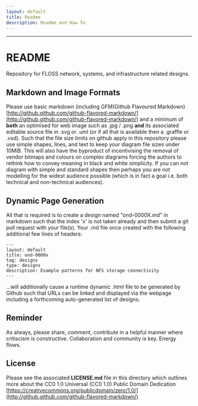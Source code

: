 ```yaml
---
layout: default
title: Readme
description: Readme and How To
---
```


---

# README

Repository for FLOSS network, systems, and infrastructure related designs. 

## Markdown and Image Formats

Please use basic markdown (including GFM(Github Flavoured Markdown) [http://github.github.com/github-flavored-markdown/](http://github.github.com/github-flavored-markdown/) and a minimum of **both** an optimised for web image such as .jpg / .png **and** its associated editable source file in .svg or .uml (or if all that is available then a .graffle or .vsd). Such that the file size limits on github apply in this repository please use simple shapes, lines, and text to keep your diagram file sizes under 10MiB. This will also have the byproduct of incentivising the removal of vendor bitmaps and colours on complex diagrams forcing the authors to rethink how to convey meaning in black and white simplicity. If you can not diagram with simple and standard shapes then perhaps you are not modelling for the widest audience possible (which is in fact a goal i.e. both technical and non-technical audiences).

## Dynamic Page Generation

All that is required is to create a design named "ond-0000X.md" in markdown such that the index 'x' is not taken already and then submit a git pull request with your file(s). Your .md file once created with the following additional few lines of headers:

    --- 
    layout: default 
    title: ond-0000x
    tag: designs
    type: designs
    description: Example patterns for NFS storage connectivity
    ---

...will additionally cause a runtime dynamic .html file to be generated by Github such that URLs can be linked and displayed via the webpage including a forthcoming auto-generated list of designs.


## Reminder

As always, please share, comment, contribute in a helpful manner where critiscism is constructive. Collaboration and community is key. Energy flows.

## License 

Please see the associated __LICENSE.md__ file in this directory which outlines more about the CC0 1.0 Universal (CC0 1.0) 
Public Domain Dedication [https://creativecommons.org/publicdomain/zero/1.0/](http://github.github.com/github-flavored-markdown/)
